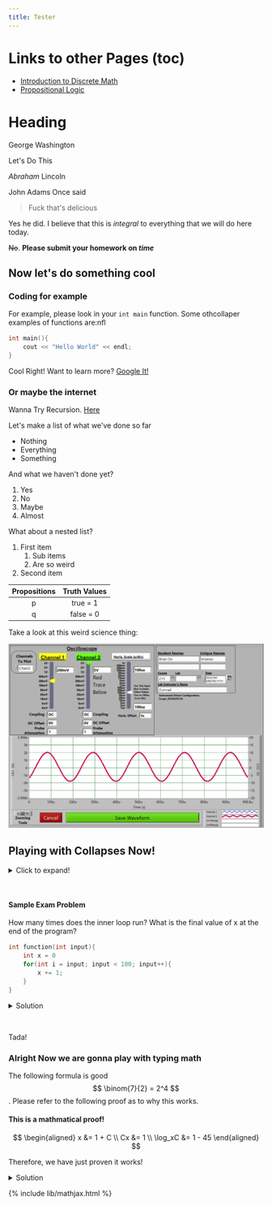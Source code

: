 ```yaml
---
title: Tester
---
```


# Links to other Pages (toc)
* [Introduction to Discrete Math](intro.md)
* [Propositional Logic](proplogic.md)

# Heading
George Washington

Let's Do This

*Abraham* Lincoln

John Adams Once said
> Fuck that's delicious

Yes he did. I believe that this is *integral* to everything that we will do here today.

~~No~~. **Please submit your homework on _time_** 

## Now let's do something cool

### Coding for example

For example, please look in your `int main` function. Some othcollaper examples of functions are:nfl
```c++
int main(){
    cout << "Hello World" << endl;
}
```
Cool Right! Want to learn more? [Google It!](https://google.com)

### Or maybe the internet

Wanna Try Recursion. [Here](index.md)

Let's make a list of what we've done so far
* Nothing
* Everything
* Something



And what we haven't done yet?
1. Yes
2. No
3. Maybe
4. Almost

What about a nested list?
1. First item
   1. Sub items
   2. Are so weird
2. Second item

 Propositions | Truth Values
 :---: | :---:
 p | true = 1
 q | false = 0

Take a look at this weird science thing:

![Weird Science Thingy](collpitts.png)


## Playing with Collapses Now!

<details>
    <summary>Click to expand!</summary>

woah this stuff is hidden how is this possible woaH
</details>
<p>&nbsp;</p>

#### Sample Exam Problem
How many times does the inner loop run? What is the final value of x at the end of the program?
```c++
int function(int input){
    int x = 0
    for(int i = input; input < 100; input++){
        x += 1;
    }
}
```
<details>
    <summary>Solution</summary>

The loop runs 100 - `input` times and the `x` has the same value as input.
</details>
<p>&nbsp;</p>


Tada!

### Alright Now we are gonna play with typing math
The following formula is good $$ \binom{7}{2} = 2^4 $$. Please refer to the following proof as to why this works. 

#### This is a mathmatical proof!
$$
\begin{aligned}
    x &= 1 + C \\
    Cx &= 1 \\
    \log_xC &= 1 - 45
\end{aligned}
$$

Therefore, we have just proven it works!

<details><summary markdown='span'>Solution
</summary>

1. Proposition
2. Proposition
3. Not a Proposition
4. Not a Proposition
5. Proposition
6. Not a Proposition
</details>

{% include lib/mathjax.html %}